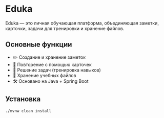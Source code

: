 # Eduka

Eduka — это личная обучающая платформа, объединяющая заметки, карточки, задачи для тренировки и хранение файлов.

## Основные функции

- ✏️ Создание и хранение заметок
- 🧠 Повторение с помощью карточек
- 🧪 Решение задач (тренировка навыков)
- 📁 Хранение учебных файлов
- 🛠️ Основано на Java + Spring Boot

## Установка

```bash
./mvnw clean install
```

[//]: # (Что можно добавить позже &#40;по желанию&#41;:)

[//]: # (Как запускать приложение &#40;./mvnw spring-boot:run&#41;)

[//]: # ()
[//]: # (Краткое описание архитектуры &#40;если появится&#41;)

[//]: # ()
[//]: # (Ссылки на документацию, тесты, CI/CD &#40;когда будут&#41;)

[//]: # ()
[//]: # (Лицензия, контакты и т.п.)
